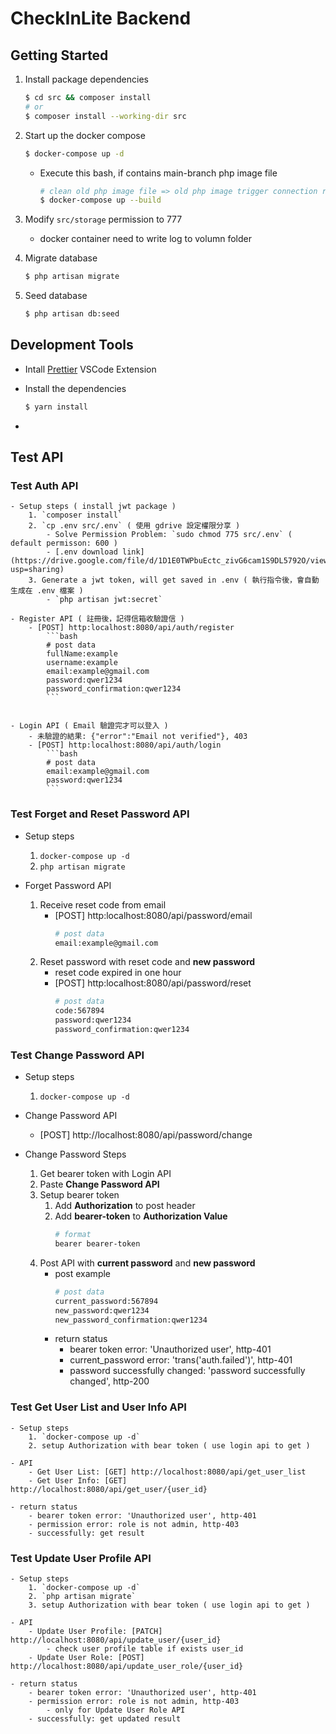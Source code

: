 # CheckInLite Backend

## Getting Started

1. Install package dependencies

   ```bash
   $ cd src && composer install
   # or
   $ composer install --working-dir src
   ```

2. Start up the docker compose

   ```bash
   $ docker-compose up -d
   ```

   - Execute this bash, if contains main-branch php image file
     ```bash
     # clean old php image file => old php image trigger connection refuse error
     $ docker-compose up --build
     ```

3. Modify `src/storage` permission to 777

   - docker container need to write log to volumn folder

4. Migrate database

   ```bash
   $ php artisan migrate
   ```

5. Seed database

   ```bash
   $ php artisan db:seed
   ```

## Development Tools
 - Intall [Prettier](https://marketplace.visualstudio.com/items?itemName=esbenp.prettier-vscode) VSCode Extension
 - Install the dependencies

   ```bash
   $ yarn install
   ```
-

## Test API

### Test Auth API

    - Setup steps ( install jwt package )
        1. `composer install`
        2. `cp .env src/.env` ( 使用 gdrive 設定權限分享 )
            - Solve Permission Problem: `sudo chmod 775 src/.env` ( default permisson: 600 )
            - [.env download link](https://drive.google.com/file/d/1D1E0TWPbuEctc_zivG6cam1S9DL5792O/view?usp=sharing)
        3. Generate a jwt token, will get saved in .env ( 執行指令後，會自動生成在 .env 檔案 )
            - `php artisan jwt:secret`

    - Register API ( 註冊後，記得信箱收驗證信 )
        - [POST] http:localhost:8080/api/auth/register
            ```bash
            # post data
            fullName:example
            username:example
            email:example@gmail.com
            password:qwer1234
            password_confirmation:qwer1234
            ```


    - Login API ( Email 驗證完才可以登入 )
        - 未驗證的結果: {"error":"Email not verified"}, 403
        - [POST] http:localhost:8080/api/auth/login
            ```bash
            # post data
            email:example@gmail.com
            password:qwer1234
            ```

### Test Forget and Reset Password API

   - Setup steps

     1. `docker-compose up -d`
     2. `php artisan migrate`

   - Forget Password API
     1. Receive reset code from email
        - [POST] http:localhost:8080/api/password/email
          ```bash
          # post data
          email:example@gmail.com
          ```
     2. Reset password with reset code and **new password**
        - reset code expired in one hour
        - [POST] http:localhost:8080/api/password/reset
          ```bash
          # post data
          code:567894
          password:qwer1234
          password_confirmation:qwer1234
          ```

### Test Change Password API

   - Setup steps

     1. `docker-compose up -d`

   - Change Password API

     - [POST] http://localhost:8080/api/password/change

   - Change Password Steps
     1. Get bearer token with Login API
     2. Paste **Change Password API**
     3. Setup bearer token
        1. Add **Authorization** to post header
        2. Add **bearer-token** to **Authorization Value**
           ```bash
           # format
           bearer bearer-token
           ```
     4. Post API with **current password** and **new password**
        - post example
          ```bash
          # post data
          current_password:567894
          new_password:qwer1234
          new_password_confirmation:qwer1234
          ```
        - return status
          - bearer token error: 'Unauthorized user', http-401
          - current_password error: 'trans('auth.failed')', http-401
          - password successfully changed: 'password successfully changed', http-200

### Test Get User List and User Info API
    - Setup steps
        1. `docker-compose up -d`
        2. setup Authorization with bear token ( use login api to get )

    - API
        - Get User List: [GET] http://localhost:8080/api/get_user_list
        - Get User Info: [GET] http://localhost:8080/api/get_user/{user_id}

    - return status
        - bearer token error: 'Unauthorized user', http-401
        - permission error: role is not admin, http-403
        - successfully: get result

### Test Update User Profile API
    - Setup steps
        1. `docker-compose up -d`
        2. `php artisan migrate`
        3. setup Authorization with bear token ( use login api to get )

    - API
        - Update User Profile: [PATCH] http://localhost:8080/api/update_user/{user_id}
            - check user profile table if exists user_id
        - Update User Role: [POST] http://localhost:8080/api/update_user_role/{user_id}

    - return status
        - bearer token error: 'Unauthorized user', http-401
        - permission error: role is not admin, http-403
            - only for Update User Role API
        - successfully: get updated result


